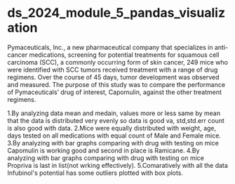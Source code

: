 # ds_2024_module_5_pandas_visualization

Pymaceuticals, Inc., a new pharmaceutical company that specializes in anti-cancer medications, screening for potential treatments for squamous cell carcinoma (SCC), a commonly occurring form of skin cancer, 249 mice who were identified with SCC tumors received treatment with a range of drug regimens. Over the course of 45 days, tumor development was observed and measured. The purpose of this study was to compare the performance of Pymaceuticals’ drug of interest, Capomulin, against the other treatment regimens.


1.By analyzing data mean and medain, values more or less same by mean that the data is distributed very evenly so data is good va, std,std.err count is also good with data.
2.Mice were equally distributed with weight, age, days tested on all medications with equal count of Male and Female mice.
3.By analyzing with bar graphs comparing with drug with testing on mice Capomulin is working good and second in place is Ramicane.
4.By analyzing with bar graphs comparing with drug with testing on mice Propriva is last in list(not wrking effectively).
5.Comaratively with all the data Infubinol's potential has some outliers plotted with box plots.